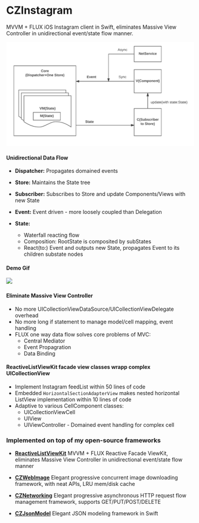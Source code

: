 # CZInstagram

MVVM + FLUX iOS Instagram client in Swift, eliminates Massive View Controller in unidirectional event/state flow manner.

  <img src="./Docs/FLUX.png">
  
 
#### Unidirectional Data Flow
 * **Dispatcher:** Propagates domained events

 * **Store:** Maintains the State tree

 * **Subscriber:** Subscribes to Store and update Components/Views with new State

 * **Event:** Event driven - more loosely coupled than Delegation
    
 * **State:**
   * Waterfall reacting flow
   * Composition: RootState is composited by subStates
   * React(to:) Event and outputs new State, propagates Event to its children substate nodes

#### Demo Gif

<img src="./Docs/CZInstagram.gif">

#### Eliminate Massive View Controller
 * No more UICollectionViewDataSource/UICollectionViewDelegate overhead
 * No more long if statement to manage model/cell mapping, event handling
 * FLUX one way data flow solves core problems of MVC: 
   * Central Mediator
   * Event Propagration
   * Data Binding

#### ReactiveListViewKit facade view classes wrapp complex UICollectionView
 * Implement Instagram feedList within 50 lines of code
 * Embedded `HorizontalSectionAdapterView` makes nested horizontal ListView implementation within 10 lines of code
 * Adaptive to various CellComponent classes:
   * UICollectionViewCell
   * UIView
   * UIViewController - Domained event handling for complex cell
   
### Implemented on top of my open-source frameworks 
 * [**ReactiveListViewKit**](https://github.com/showt1me/ReactiveListViewKit) MVVM + FLUX Reactive Facade ViewKit, eliminates Massive View Controller in unidirectional event/state flow manner
 
 * [**CZWebImage**](https://github.com/showt1me/CZWebImage)
 Elegant progressive concurrent image downloading framework, with neat APIs, LRU mem/disk cache
 
 * [**CZNetworking**](https://github.com/showt1me/CZNetworking)
 Elegant progressive asynchronous HTTP request flow management framework, supports GET/PUT/POST/DELETE
 
 * [**CZJsonModel**](https://github.com/showt1me/CZJsonModel)
 Elegant JSON modeling framework in Swift


  